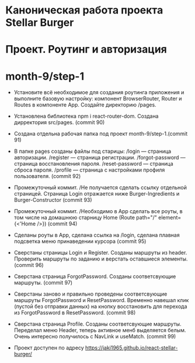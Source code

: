 # Каноническая работа проекта Stellar Burger 
# Проект. Роутинг и авторизация
# month-9/step-1
* Установите всё необходимое для создания роутинга приложения и выполните базовую настройку: компонент BrowserRouter, Router и Routes в компоненте App. Создайте директорию /pages. 
* Установлена библиотека npm i react-router-dom. Создана дирректория src/pages. (commit 90)
* Создана отдельна рабочая папка под проект month-9/step-1.(commit 91)
* В папке pages созданы файлы под старицы: 
      /login — страница авторизации.
      /register — страница регистрации.
      /forgot-password — страница восстановления пароля.
      /reset-password — страница сброса пароля.
      /profile — страница с настройками профиля пользователя.
(commit 92)
* Промежуточный коммит. /Не получается сделать ссылку отдельной страницей. Страница Login отражается ниже Burger-Ingredients и Burger-Constructor
(commit 93)
* Промежуточный коммит. /Необходимо в App сделать все роуты, в том числе на домашнюю старницу Home (Route path="/" element={<'Home />})
(commit 94)
* Сделаны роуты в App, сделана ссылка на /login, сделана плавная подсветка меню принаведении курсора (commit 95)
* Сверстаны страницы Login и Register. Созданы маршруты из header. Проверить маршруты по заданию и верстать оставшиеся элементы. (commit 96)
* Сверстана страница ForgotPassword. Созданы соответсвующие маршруты. (commit 97)
* Сверстаны заново и правильно проведены соответсвующие маршруты ForgotPassword и ResetPassword. Временно навешал клик (пустой без отправки данных) на кнопку восстановить для перехода из ForgotPassword в ResetPassword.  (commit 98)
* Сверстана страница Profile. Созданы соответсвующие маршруты. Переделал меню Header, теперь активное менб выделяется белым. Очень интересно получилось с NavLink и useMatch. (commit 99)











* Проект доступен по адресу  https://jaki1965.github.io/react-stellar-burger/

  